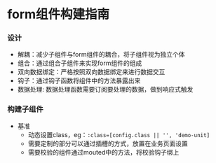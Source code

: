# form组件构建指南

### 设计
* 解耦：减少子组件与form组件的耦合，将子组件视为独立个体
* 组合：通过组合子组件来实现form组件的组成
* 双向数据绑定：严格按照双向数据绑定来进行数据交互
* 钩子：通过钩子函数将组件中的方法暴露出来
* 数据处理: 数据处理函数需要订阅要处理的数据，做到响应式触发

### 构建子组件
* 基准
    - 动态设置class，eg：`:class=[config.class || '', 'demo-unit]`
	- 需要定制的部分可以通过插槽的方式，放置在业务页面设置
	- 需要校验的组件通过mouted中的方法，将校验钩子绑上
